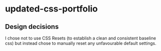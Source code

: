 # updated-css-portfolio

## Design decisions

I chose not to use CSS Resets (to establish a clean and consistent baseline css) but instead chose to manually reset any unfavourable default settings.